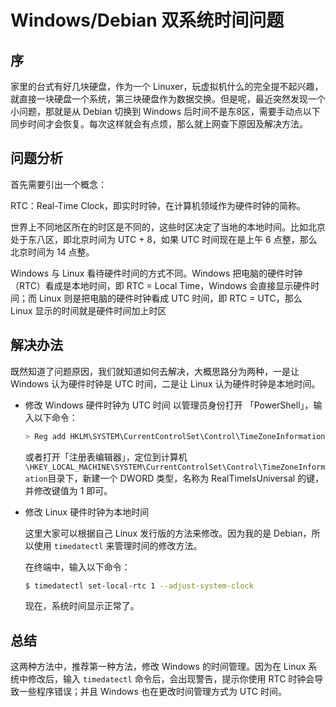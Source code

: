 # Windows/Debian 双系统时间问题

## 序

家里的台式有好几块硬盘，作为一个 Linuxer，玩虚拟机什么的完全提不起兴趣，就直接一块硬盘一个系统，第三块硬盘作为数据交换。但是呢，最近突然发现一个小问题，那就是从 Debian 切换到 Windows 后时间不是东8区，需要手动点以下同步时间才会恢复。每次这样就会有点烦，那么就上网查下原因及解决方法。

## 问题分析

首先需要引出一个概念：

RTC：Real-Time Clock，即实时时钟，在计算机领域作为硬件时钟的简称。

世界上不同地区所在的时区是不同的，这些时区决定了当地的本地时间。比如北京处于东八区，即北京时间为 UTC + 8，如果 UTC 时间现在是上午 6 点整，那么北京时间为 14 点整。

Windows 与 Linux 看待硬件时间的方式不同。Windows 把电脑的硬件时钟（RTC）看成是本地时间，即 RTC = Local Time，Windows 会直接显示硬件时间；而 Linux 则是把电脑的硬件时钟看成 UTC 时间，即 RTC = UTC，那么 Linux 显示的时间就是硬件时间加上时区

## 解决办法

既然知道了问题原因，我们就知道如何去解决，大概思路分为两种，一是让 Windows 认为硬件时钟是 UTC 时间，二是让 Linux 认为硬件时钟是本地时间。

* 修改 Windows 硬件时钟为 UTC 时间
  以管理员身份打开 「PowerShell」，输入以下命令：

  ```Powershell
  > Reg add HKLM\SYSTEM\CurrentControlSet\Control\TimeZoneInformation /v RealTimeIsUniversal /t REG_DWORD /d 1
  ```

  或者打开「注册表编辑器」，定位到计算机`\HKEY_LOCAL_MACHINE\SYSTEM\CurrentControlSet\Control\TimeZoneInformation`目录下，新建一个 DWORD 类型，名称为 RealTimeIsUniversal 的键，并修改键值为 1 即可。

* 修改 Linux 硬件时钟为本地时间

  这里大家可以根据自己 Linux 发行版的方法来修改。因为我的是 Debian，所以使用 `timedatectl` 来管理时间的修改方法。

  在终端中，输入以下命令：

  ```sh
  $ timedatectl set-local-rtc 1 --adjust-system-clock
  ```

  现在，系统时间显示正常了。

## 总结

这两种方法中，推荐第一种方法，修改 Windows 的时间管理。因为在 Linux 系统中修改后，输入 `timedatectl` 命令后，会出现警告，提示你使用 RTC 时钟会导致一些程序错误；并且 Windows 也在更改时间管理方式为 UTC 时间。